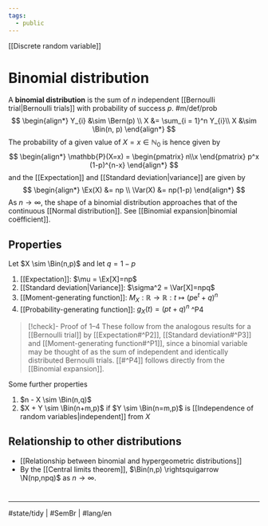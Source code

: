```yaml
---
tags:
  - public
---
```

[[Discrete random variable]]
# Binomial distribution
A **binomial distribution** is the sum of $n$ independent [[Bernoulli trial|Bernoulli trials]]
with probability of success $p$. #m/def/prob
$$
\begin{align*}
Y_{i} &\sim \Bern(p) \\
X &= \sum_{i = 1}^n Y_{i}\\
 X &\sim \Bin(n, p)
\end{align*}
$$
The probability of a given value of $X=x \in \mathbb{N}_{0}$ is hence given by
$$
\begin{align*}
\mathbb{P}(X=x) =
\begin{pmatrix}
n\\x
\end{pmatrix}
p^x
(1-p)^{n-x}
\end{align*}
$$
and the [[Expectation]] and [[Standard deviation|variance]] are given by
$$
\begin{align*}
\Ex(X) &= np \\
\Var(X) &= np(1-p)
\end{align*}
$$
As $n \to \infty$, the shape of a binomial distribution approaches that of the continuous [[Normal distribution]].
See [[Binomial expansion|binomial coëfficient]].

## Properties

Let $X \sim \Bin(n,p)$ and let $q = 1-p$

1. [[Expectation]]: $\mu = \Ex[X]=np$
2. [[Standard deviation|Variance]]: $\sigma^2 = \Var[X]=npq$
3. [[Moment-generating function]]: $M_{X} : \mathbb{R} \to \mathbb{R} : t \mapsto (p\mathrm{e}^t+q)^n$
4. [[Probability-generating function]]: $g_{X}(t) = (pt+q)^n$ ^P4

> [!check]- Proof of 1–4
>  These follow from the analogous results for a [[Bernoulli trial]] by [[Expectation#^P2]], [[Standard deviation#^P3]] and [[Moment-generating function#^P1]],
>  since a binomial variable may be thought of as the sum of independent and identically distributed Bernoulli trials. 
>  [[#^P4]] follows directly from the [[Binomial expansion]]. <span class="QED"/>

Some further properties

1. $n - X \sim \Bin(n,q)$
2. $X + Y \sim \Bin(n+m,p)$ if $Y \sim \Bin(n=m,p)$ is [[Independence of random variables|independent]] from $X$

## Relationship to other distributions

- [[Relationship between binomial and hypergeometric distributions]]
- By the [[Central limits theorem]], $\Bin(n,p) \rightsquigarrow \N(np,npq)$ as $n \to \infty$.

#
---
#state/tidy | #SemBr | #lang/en
